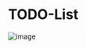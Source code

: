 # TODO-List

![image](https://user-images.githubusercontent.com/44645513/126074344-fa749934-ae07-4d4d-9d39-7c82637a1011.png)

